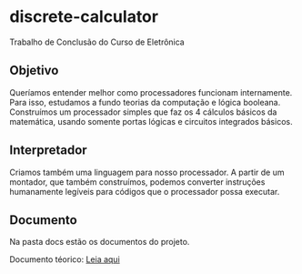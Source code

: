 # discrete-calculator
Trabalho de Conclusão do Curso de Eletrônica

## Objetivo

Queríamos entender melhor como processadores funcionam internamente. Para isso, estudamos a fundo teorias da computação e lógica booleana. Construímos um processador simples que faz os 4 cálculos básicos da matemática, usando somente portas lógicas e circuitos integrados básicos.

## Interpretador
Criamos também uma linguagem para nosso processador.
A partir de um montador, que também construímos, podemos converter instruções humanamente legíveis para códigos que o processador possa executar.

## Documento
Na pasta docs estão os documentos do projeto.

Documento téorico: [Leia aqui](https://github.com/GuilhermeBohnstedt/discrete-processor/blob/main/docs/doc.pdf)
